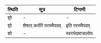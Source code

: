 | स्थिति | सूत्र | टिप्पणी |
| ----- | ------- | ------ |
| शो॒ | - | - |
| शो॒ | शेषात् कर्तरि परस्मैपदम् | इति परस्मैपदम् |
| शो | - | स्वरभेदमात्रालोपः |
